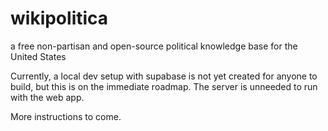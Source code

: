 # wikipolitica

a free non-partisan and open-source political knowledge base for the United States

Currently, a local dev setup with supabase is not yet created for anyone to build, but this is on the immediate roadmap. 
The server is unneeded to run with the web app. 

More instructions to come. 
